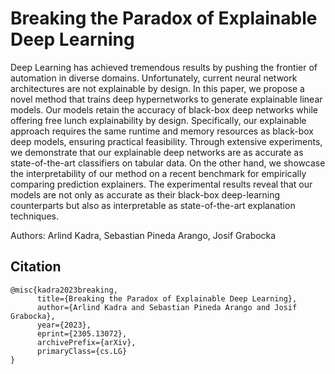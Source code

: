 # Breaking the Paradox of Explainable Deep Learning

Deep Learning has achieved tremendous results by pushing the frontier of automation in diverse domains. Unfortunately, current neural network architectures are not explainable by design. In this paper, we propose a novel method that trains deep hypernetworks to generate explainable linear models. Our models retain the accuracy of black-box deep networks while offering free lunch explainability by design. Specifically, our explainable approach requires the same runtime and memory resources as black-box deep models, ensuring practical feasibility. Through extensive experiments, we demonstrate that our explainable deep networks are as accurate as state-of-the-art classifiers on tabular data. On the other hand, we showcase the interpretability of our method on a recent benchmark for empirically comparing prediction explainers. The experimental results reveal that our models are not only as accurate as their black-box deep-learning counterparts but also as interpretable as state-of-the-art explanation techniques.

Authors: Arlind Kadra, Sebastian Pineda Arango, Josif Grabocka
## Citation
```
@misc{kadra2023breaking,
      title={Breaking the Paradox of Explainable Deep Learning}, 
      author={Arlind Kadra and Sebastian Pineda Arango and Josif Grabocka},
      year={2023},
      eprint={2305.13072},
      archivePrefix={arXiv},
      primaryClass={cs.LG}
}
```
